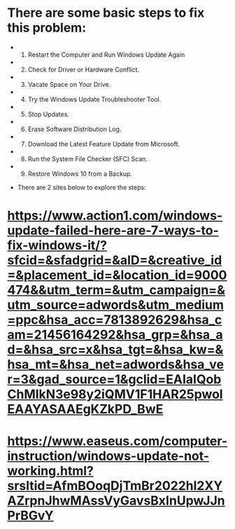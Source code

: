 # There are some basic steps to fix this problem:

* 1. Restart the Computer and Run Windows Update Again

* 2. Check for Driver or Hardware Conflict.

* 3. Vacate Space on Your Drive.

* 4. Try the Windows Update Troubleshooter Tool.

* 5. Stop Updates.

* 6. Erase Software Distribution Log.

* 7. Download the Latest Feature Update from Microsoft.

* 8. Run the System File Checker (SFC) Scan.

* 9. Restore Windows 10 from a Backup.

- There are 2 sites below to explore the steps:

# https://www.action1.com/windows-update-failed-here-are-7-ways-to-fix-windows-it/?sfcid=&sfadgrid=&aID=&creative_id=&placement_id=&location_id=9000474&&utm_term=&utm_campaign=&utm_source=adwords&utm_medium=ppc&hsa_acc=7813892629&hsa_cam=21456164292&hsa_grp=&hsa_ad=&hsa_src=x&hsa_tgt=&hsa_kw=&hsa_mt=&hsa_net=adwords&hsa_ver=3&gad_source=1&gclid=EAIaIQobChMIkN3e98y2iQMV1F1HAR25pwolEAAYASAAEgKZkPD_BwE

# https://www.easeus.com/computer-instruction/windows-update-not-working.html?srsltid=AfmBOoqDjTmBr2022hl2XYAZrpnJhwMAssVyGavsBxInUpwJJnPrBGvY
